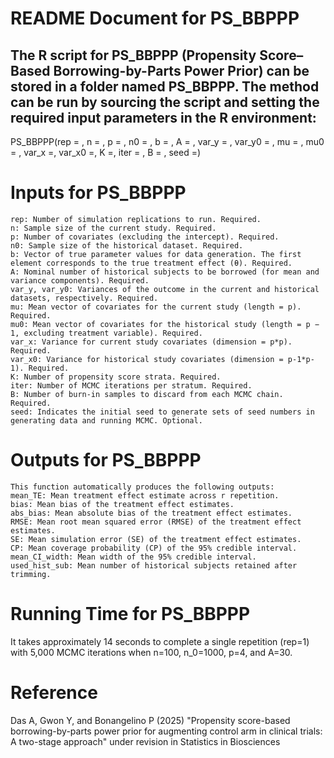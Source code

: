 # README Document for PS_BBPPP

## The R script for PS_BBPPP (Propensity Score–Based Borrowing-by-Parts Power Prior) can be stored in a folder named PS_BBPPP. The method can be run by sourcing the script and setting the required input parameters in the R environment:
PS_BBPPP(rep = , n = , p = , n0 = , b = , A = , var_y = , var_y0 = , mu = , mu0 = , var_x =, var_x0 =, K =, iter = , B = , seed =)

# Inputs for PS_BBPPP
	rep: Number of simulation replications to run. Required.
	n: Sample size of the current study. Required.
	p: Number of covariates (excluding the intercept). Required.
	n0: Sample size of the historical dataset. Required.
	b: Vector of true parameter values for data generation. The first element corresponds to the true treatment effect (θ). Required.
	A: Nominal number of historical subjects to be borrowed (for mean and variance components). Required.
	var_y, var_y0: Variances of the outcome in the current and historical datasets, respectively. Required.
	mu: Mean vector of covariates for the current study (length = p). Required.
	mu0: Mean vector of covariates for the historical study (length = p − 1, excluding treatment variable). Required.
	var_x: Variance for current study covariates (dimension = p*p). Required.
	var_x0: Variance for historical study covariates (dimension = p-1*p-1). Required.
	K: Number of propensity score strata. Required.
	iter: Number of MCMC iterations per stratum. Required.
	B: Number of burn-in samples to discard from each MCMC chain. Required.
	seed: Indicates the initial seed to generate sets of seed numbers in generating data and running MCMC. Optional.

# Outputs for PS_BBPPP
	This function automatically produces the following outputs: 
	mean_TE: Mean treatment effect estimate across r repetition.
	bias: Mean bias of the treatment effect estimates.
	abs_bias: Mean absolute bias of the treatment effect estimates.
	RMSE: Mean root mean squared error (RMSE) of the treatment effect estimates.
	SE: Mean simulation error (SE) of the treatment effect estimates.
	CP: Mean coverage probability (CP) of the 95% credible interval.
	mean_CI_width: Mean width of the 95% credible interval.
	used_hist_sub: Mean number of historical subjects retained after trimming.

# Running Time for PS_BBPPP
It takes approximately 14 seconds to complete a single repetition (rep=1) with 5,000 MCMC iterations when n=100, n_0=1000, p=4, and A=30.

# Reference
Das A, Gwon Y, and Bonangelino P (2025) "Propensity score-based borrowing-by-parts power prior for augmenting control arm in clinical trials: A two-stage approach" under revision in Statistics in Biosciences
